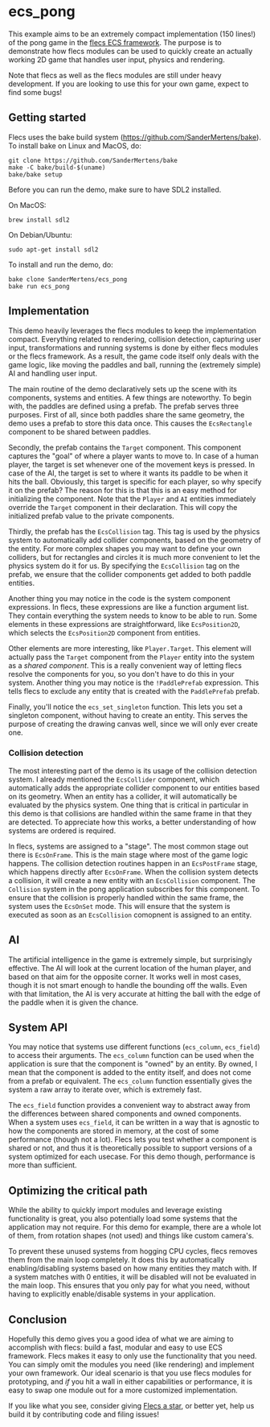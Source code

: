 # ecs_pong
This example aims to be an extremely compact implementation (150 lines!) of the pong game in the [flecs ECS framework](https://github.com/SanderMertens/flecs). The purpose is to demonstrate how flecs modules can be used to quickly create an actually working 2D game that handles user input, physics and rendering.

Note that flecs as well as the flecs modules are still under heavy development. If you are looking to use this for your own game, expect to find some bugs!

## Getting started
Flecs uses the bake build system (https://github.com/SanderMertens/bake). To install bake on Linux and MacOS, do:

```
git clone https://github.com/SanderMertens/bake
make -C bake/build-$(uname)
bake/bake setup
```

Before you can run the demo, make sure to have SDL2 installed.

On MacOS:

```
brew install sdl2
```

On Debian/Ubuntu:

```
sudo apt-get install sdl2
```

To install and run the demo, do:

```
bake clone SanderMertens/ecs_pong
bake run ecs_pong
```

## Implementation
This demo heavily leverages the flecs modules to keep the implementation compact. Everything related to rendering, collision detection, capturing user input, transformations and running systems is done by either flecs modules or the flecs framework. As a result, the game code itself only deals with the game logic, like moving the paddles and ball, running the (extremely simple) AI and handling user input.

The main routine of the demo declaratively sets up the scene with its components, systems and entities. A few things are noteworthy. To begin with, the paddles are defined using a prefab. The prefab serves three purposes. First of all, since both paddles share the same geometry, the demo uses a prefab to store this data once. This causes the `EcsRectangle` component to be shared between paddles.

Secondly, the prefab contains the `Target` component. This component captures the "goal" of where a player wants to move to. In case of a human player, the target is set whenever one of the movement keys is pressed. In case of the AI, the target is set to where it wants its paddle to be when it hits the ball. Obviously, this target is specific for each player, so why specify it on the prefab? The reason for this is that this is an easy method for initializing the component. Note that the `Player` and `AI` entities immediately override the `Target` component in their declaration. This will copy the initialized prefab value to the private components.

Thirdly, the prefab has the `EcsCollision` tag. This tag is used by the physics system to automatically add collider components, based on the geometry of the entity. For more complex shapes you may want to define your own colliders, but for rectangles and circles it is much more convenient to let the physics system do it for us. By specifying the `EcsCollision` tag on the prefab, we ensure that the collider components get added to both paddle entities.

Another thing you may notice in the code is the system component expressions. In flecs, these expressions are like a function argument list. They contain everything the system needs to know to be able to run. Some elements in these expressions are straightforward, like `EcsPosition2D`, which selects the `EcsPosition2D` component from entities. 

Other elements are more interesting, like `Player.Target`. This element will actually pass the `Target` component from the `Player` entity into the system as a _shared component_. This is a really convenient way of letting flecs resolve the components for you, so you don't have to do this in your system. Another thing you may notice is the `!PaddlePrefab` expression. This tells flecs to exclude any entity that is created with the `PaddlePrefab` prefab.

Finally, you'll notice the `ecs_set_singleton` function. This lets you set a singleton component, without having to create an entity. This serves the purpose of creating the drawing canvas well, since we will only ever create one.

### Collision detection
The most interesting part of the demo is its usage of the collision detection system. I already mentioned the `EcsCollider` component, which automatically adds the appropriate collider component to our entities based on its geometry. When an entity has a collider, it will automatically be evaluated by the physics system. One thing that is critical in particular in this demo is that collisions are handled within the same frame in that they are detected. To appreciate how this works, a better understanding of how systems are ordered is required.

In flecs, systems are assigned to a "stage". The most common stage out there is `EcsOnFrame`. This is the main stage where most of the game logic happens. The collision detection routines happen in an `EcsPostFrame` stage, which happens directly after `EcsOnFrame`. When the collision system detects a collision, it will create a new entity with an `EcsCollision` component. The `Collision` system in the pong application subscribes for this component. To ensure that the collision is properly handled within the same frame, the system uses the `EcsOnSet` mode. This will ensure that the system is executed as soon as an `EcsCollision` comopnent is assigned to an entity.

## AI
The artificial intelligence in the game is extremely simple, but surprisingly effective. The AI will look at the current location of the human player, and based on that aim for the opposite corner. It works well in most cases, though it is not smart enough to handle the bounding off the walls. Even with that limitation, the AI is very accurate at hitting the ball with the edge of the paddle when it is given the chance.

## System API
You may notice that systems use different functions (`ecs_column`, `ecs_field`) to access their arguments. The `ecs_column` function can be used when the application is sure that the component is "owned" by an entity. By owned, I mean that the component is added to the entity itself, and does not come from a prefab or equivalent. The `ecs_column` function essentially gives the system a raw array to iterate over, which is extremely fast.

The `ecs_field` function provides a convenient way to abstract away from the differences between shared components and owned components. When a system uses `ecs_field`, it can be written in a way that is agnostic to how the components are stored in memory, at the cost of some performance (though not a lot). Flecs lets you test whether a component is shared or not, and thus it is theoretically possible to support versions of a system optimized for each usecase. For this demo though, performance is more than sufficient.

## Optimizing the critical path
While the ability to quickly import modules and leverage existing functionality is great, you also potentially load some systems that the application may not require. For this demo for example, there are a whole lot of them, from rotation shapes (not used) and things like custom camera's.

To prevent these unused systems from hogging CPU cycles, flecs removes them from the main loop completely. It does this by automatically enabling/disabling systems based on how many entities they match with. If a system matches with 0 entities, it will be disabled will not be evaluated in the main loop. This ensures that you only pay for what you need, without having to explicitly enable/disable systems in your application.

## Conclusion
Hopefully this demo gives you a good idea of what we are aiming to accomplish with flecs: build a fast, modular and easy to use ECS framework. Flecs makes it easy to only use the functionality that you need. You can simply omit the modules you need (like rendering) and implement your own framework. Our ideal scenario is that you use flecs modules for prototyping, and _if_ you hit a wall in either capabilities or performance, it is easy to swap one module out for a more customized implementation.

If you like what you see, consider giving [Flecs a star](https://github.com/SanderMertens/flecs), or better yet, help us build it by contributing code and filing issues!
